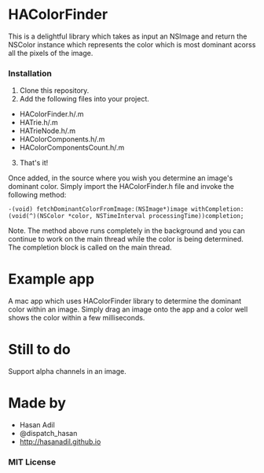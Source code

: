 # HAColorFinder
This is a delightful library which takes as input an NSImage and return the NSColor instance which represents the color which is most dominant acorss all the pixels of the image.

### Installation
1. Clone this repository.
2. Add the following files into your project. 
  * HAColorFinder.h/.m
  * HATrie.h/.m
  * HATrieNode.h/.m
  * HAColorComponents.h/.m
  * HAColorComponentsCount.h/.m
3. That's it!

Once added, in the source where you wish you determine an image's dominant color. Simply import the HAColorFinder.h file and invoke the following method:

```objc
-(void) fetchDominantColorFromImage:(NSImage*)image withCompletion:(void(^)(NSColor *color, NSTimeInterval processingTime))completion;
```

Note. The method above runs completely in the background and you can continue to work on the main thread while the color is being determined. The completion block is called on the main thread.

# Example app
A mac app which uses HAColorFinder library to determine the dominant color within an image. Simply drag an image onto the app and a color well shows the color within a few milliseconds.

# Still to do
Support alpha channels in an image.

# Made by
* Hasan Adil
* @dispatch_hasan
* http://hasanadil.github.io

### MIT License
